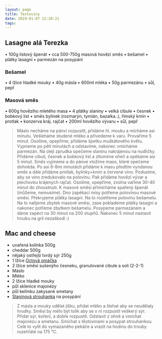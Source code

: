 ```yaml
---
layout: page
title: Testoviny
date: 2019-01-07 12:20:21
tags:
---
```

## Lasagne alá Terezka
• 100g listový špenát
• cca 500-750g masová hovězí směs
• bešamel
• plátky lasagní
• parmezán na posypání
### Bešamel
• 4 lžíce hladké mouky
• 40g másla
• 600ml mléka
• 50g parmezánu
• sůl, pepř
### Masová směs
• 600g hovězího mletého masa
• 4 plátky slaniny
• velká cibule
• česnek
• bobkový list
• směs bylinek (rozmarýn, tymián, bazalka..), římský
kmín
• protlak
• konzerva kráj. rajčat
• 200ml hovězího vývaru
• sůl, pepř
>Máslo necháme na pánvi rozpustit, přidáme hl. mouku a mícháme asi minutu. Vešleháme studené mléko a přivedeme k
varu. Provaříme 5 minut. Osolíme, opepříme, přidáme špetku
muškátového květu. Vypneme po pěti minutách a odstavíme,
nakonec vmícháme parmezán.
Na oleji zprudka opečeme slaninu nakrájenou na nudličky.
Přidáme cibuli, česnek a bobkový list a ztlumíme oheň a
opékáme asi 5 minut. Směs vyjmeme a do pánve vložíme
maso, které opečeme dohněda. Po asi 6-8mi minutách přidáme k masu předtím vyndanou směs a dále přidáme protlak, bylinky+kmín a červené víno. Podusíme, aby se víno
zredukovalo na polovinu. Pak přidáme hovězí vývar a plechovku krájených rajčat. Osolíme, opepříme, zvolna vaříme
30-40 minut do zhoustnutí.
K masové směsi přimícháme spařený špenát (můžeme, nemusíme). Dno zapékací mísy potřeme polovinou masové směsi.
Překryjeme plátky lasagní. Na to rozetřeme polovinu bešamelu. Na to nalijeme zbytek masové směsi, zase poklademe
plátky lasagní a nakonec potřeme zbytkem bešamelu. Posypeme parmezánem a dáme zapéct na 30 minut na 200 stupňů.
Nakonec 5 minut nastavit troubu na gril nezaškodí :)

## Mac and cheese
* uvařená kolínka 500g
* cheddar 500g
* nějaký ostřejší tvrdý sýr 250g
* 1 lžíce [Octová omáčka](/Omacky/index.html#Octova-omacka)
* 2 lžíce směsi sušenýho česneku, granulované cibule a soli (2-2-1)
* Máslo
* Mléko
* 2 lžíce hladké mouky
* půl sklenice majonézy
* půl kelímku zakysané smetany
* [Slaninová strouhanka](/Veprik/index.html#Slaninova-strouhanka) na posypání

> Z másla a mouky udělat jíšku, přidat mléko a šlehat aby se neudělaly hrudky. Směsi by mělo být tolik aby se v ní rozpustil veškerý sýr. Přidat sýr, koření, a dobře rozpustit. Odstavit z ohně a vmíchat majonézu a smetanu. Smíchat s těstovinami a posypat strouhankou. Celé to vylít do vymazaného pekáče a vrazit na hodinu do trouby rozehřáté na 175 °C.
